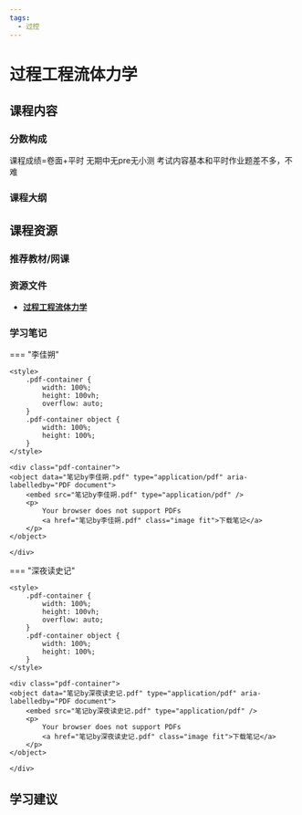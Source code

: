 ```yaml
---
tags:
  - 过控
---
```


# 过程工程流体力学

## 课程内容

### 分数构成

课程成绩=卷面+平时 无期中无pre无小测 考试内容基本和平时作业题差不多，不难

### 课程大纲

## 课程资源

### 推荐教材/网课

### 资源文件

- [**过程工程流体力学**](https://pan.baidu.com/s/1xzCID_oa91g-Mc0x7FwP1Q?pwd=ipi8)

### 学习笔记

=== "李佳朔"

    <style>
        .pdf-container {
            width: 100%;
            height: 100vh;
            overflow: auto;
        }
        .pdf-container object {
            width: 100%;
            height: 100%;
        }
    </style>

    <div class="pdf-container">
    <object data="笔记by李佳朔.pdf" type="application/pdf" aria-labelledby="PDF document">
        <embed src="笔记by李佳朔.pdf" type="application/pdf" />
        <p>
            Your browser does not support PDFs
            <a href="笔记by李佳朔.pdf" class="image fit">下载笔记</a>
        </p>
    </object>

    </div>

=== "深夜读史记"

    <style>
        .pdf-container {
            width: 100%;
            height: 100vh;
            overflow: auto;
        }
        .pdf-container object {
            width: 100%;
            height: 100%;
        }
    </style>

    <div class="pdf-container">
    <object data="笔记by深夜读史记.pdf" type="application/pdf" aria-labelledby="PDF document">
        <embed src="笔记by深夜读史记.pdf" type="application/pdf" />
        <p>
            Your browser does not support PDFs
            <a href="笔记by深夜读史记.pdf" class="image fit">下载笔记</a>
        </p>
    </object>

    </div>

## 学习建议



